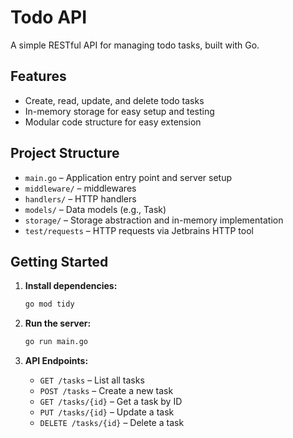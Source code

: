 # Todo API

A simple RESTful API for managing todo tasks, built with Go.

## Features

- Create, read, update, and delete todo tasks
- In-memory storage for easy setup and testing
- Modular code structure for easy extension

## Project Structure

- `main.go` – Application entry point and server setup
- `middleware/` – middlewares
- `handlers/` – HTTP handlers
- `models/` – Data models (e.g., Task)
- `storage/` – Storage abstraction and in-memory implementation
- `test/requests` – HTTP requests via Jetbrains HTTP tool

## Getting Started

1. **Install dependencies:**
   ```sh
   go mod tidy
   ```

2. **Run the server:**
   ```sh
   go run main.go
   ```

3. **API Endpoints:**
   - `GET /tasks` – List all tasks
   - `POST /tasks` – Create a new task
   - `GET /tasks/{id}` – Get a task by ID
   - `PUT /tasks/{id}` – Update a task
   - `DELETE /tasks/{id}` – Delete a task
